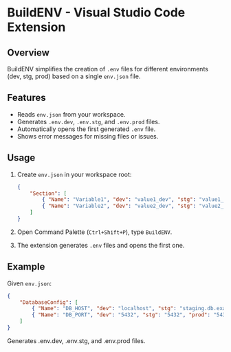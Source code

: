 # BuildENV - Visual Studio Code Extension

## Overview

BuildENV simplifies the creation of `.env` files for different environments (dev, stg, prod) based on a single `env.json` file.

## Features

- Reads `env.json` from your workspace.
- Generates `.env.dev`, `.env.stg`, and `.env.prod` files.
- Automatically opens the first generated `.env` file.
- Shows error messages for missing files or issues.

## Usage

1. Create `env.json` in your workspace root:

    ```json
    {
        "Section": [
            { "Name": "Variable1", "dev": "value1_dev", "stg": "value1_stg", "prod": "value1_prod" },
            { "Name": "Variable2", "dev": "value2_dev", "stg": "value2_stg", "prod": "value2_prod" }
        ]
    }
    ```

2. Open Command Palette (`Ctrl+Shift+P`), type `BuildENV`.

3. The extension generates `.env` files and opens the first one.

## Example

Given `env.json`:

```json
{
    "DatabaseConfig": [
        { "Name": "DB_HOST", "dev": "localhost", "stg": "staging.db.example.com", "prod": "prod.db.example.com" },
        { "Name": "DB_PORT", "dev": "5432", "stg": "5432", "prod": "5432" }
    ]
}
```
Generates .env.dev, .env.stg, and .env.prod files.